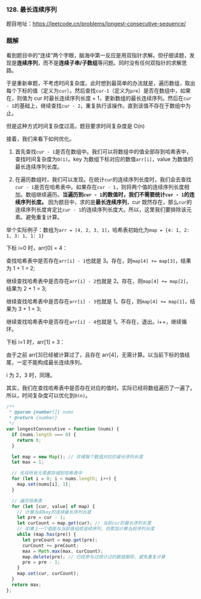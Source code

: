 ### 128. 最长连续序列

题目地址：https://leetcode.cn/problems/longest-consecutive-sequence/

### 题解

看到题目中的“连续”两个字眼，脑海中第一反应是用双指针求解。但仔细读题，发现是**连续序列**，而不是**连续子串/子数组**等问题。同时没有任何双指针的求解思路。

于是重新审题，不考虑时间复杂度。此时想到最简单的办法就是，遍历数组，取出每个下标的值（定义为`cur`）。然后查找`cur-1`（定义为`pre`）是否在数组中，如果在，则值为 cur 时最长连续序列长度 + 1，更新数组的最长连续序列。然后在`cur - 1`的基础上，继续查找`cur - 2`，重复执行该操作。直到该值不存在于数组中为止。

但是这种方式时间复杂度过高，题目要求时间复杂度是 O(n)

接着，我们来看下如何优化。

1. 首先查找`cur - 1`是否在数组中。我们可以将数组中的值全部存到哈希表中，查找时间复杂度为`O(1)`。key 为数组下标对应的数值`arr[i]`，value 为数值的最长连续序列长度。

2. 在遍历数组时，我们可以发现。在统计`cur`的连续序列长度时，我们会去查找`cur - 1`是否在哈希表中。如果存在`cur - 1`，则将两个值的连续序列长度相加。数组继续遍历。**当遍历到`cur - 1`的数值时，我们不需要统计`cur - 1`的连续序列长度。** 因为题目中，求的是**最长连续序列**，cur 既然存在，那么`cur`的连续序列长度肯定比`cur - 1`的连续序列长度大。所以，这里我们要排除该元素。避免重复计算。

举个实际例子：数组为`arr = [4, 2, 3, 1]`，哈希表初始化为`map = {4: 1, 2: 1, 3: 1, 1: 1}`

下标 i=0 时，arr[0] = 4：

查找哈希表中是否存在`arr[i] - 1`也就是 3。存在，则`map[4] += map[3]`，结果为 1 + 1 = 2;

继续查找哈希表中是否存在`arr[i] - 2`也就是 2。存在，则`map[4] += map[2]`，结果为 2 + 1 = 3;

继续查找哈希表中是否存在`arr[i] - 3`也就是 1。存在，则`map[4] += map[1]`，结果为 3 + 1 = 3;

继续查找哈希表中是否存在`arr[i] - 4`也就是 1。不存在，退出。i++，继续循环。

下标 i=1 时，arr[1] = 3：

由于之前 arr[3]已经被计算过了，且存在 arr[4]，无需计算。以当前下标的值结尾，一定不能构成最长连续序列。

i 为 2，3 时，同理。

其实，我们在查找哈希表中是否存在对应的值时。实际已经将数组遍历了一遍了。所以，时间复杂度可以优化到`O(n)`。

```js
/**
 * @param {number[]} nums
 * @return {number}
 */
var longestConsecutive = function (nums) {
  if (nums.length === 0) {
    return 0;
  }

  let map = new Map(); // 存储每个数值对应的最长序列长度
  let max = 1;

  // 先将所有元素都存储到哈希表中
  for (let i = 0; i < nums.length; i++) {
    map.set(nums[i], 1);
  }

  // 遍历哈希表
  for (let [cur, value] of map) {
    // 计算当前key的连续最长序列长度
    let pre = cur - 1;
    let curCount = map.get(cur); // 当前cur的最长序列长度
    // 如果上一个值能与当前值组成连续序列，则累加计算当前序列长度
    while (map.has(pre)) {
      let preCount = map.get(pre);
      curCount += preCount;
      max = Math.max(max, curCount);
      map.delete(pre); // 已经参与过统计过的数值删除，避免重复计算
      pre = pre - 1;
    }
    map.set(cur, curCount);
  }
  return max;
};
```
